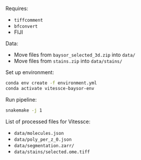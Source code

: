 
Requires:
- `tiffcomment`
- `bfconvert`
- FIJI

Data:
- Move files from `baysor_selected_3d.zip` into `data/`
- Move files from `stains.zip` into `data/stains/`


Set up environment:

```sh
conda env create -f environment.yml
conda activate vitessce-baysor-env
```

Run pipeline:

```sh
snakemake -j 1
```

List of processed files for Vitessce:
- `data/molecules.json`
- `data/poly_per_z_0.json`
- `data/segmentation.zarr/`
- `data/stains/selected.ome.tiff`